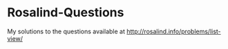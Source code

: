 # Rosalind-Questions

My solutions to the questions available at http://rosalind.info/problems/list-view/

